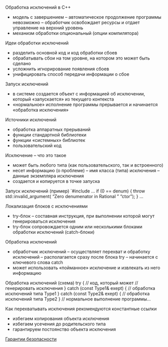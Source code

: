 Обработка исключений в С++
- модель с завершением 
  – автоматическое продолжение программы невозможно 
  – обработчик освобождает ресурсы и отдает управление на верхний уровень 
- механизм обработки опциональный (опции компилятора)

Идеи обработки исключений 
- разделить основной код и код обработки сбоев 
- обрабатывать сбои на том уровне, на котором это может быть сделано 
- усложнить игнорирование появления сбоев 
- унифицировать способ передачи информации о сбое

Запуск исключений 
- в системе создается объект с информацией об исключении, который «запускается» из текущего контекста 
- «нормальное» исполнение программы прерывается и начинается «обработка исключения»

Источники исключений 
- обработка аппаратных прерываний 
- функции стандартной библиотеки 
- функции «системных» библиотек 
- пользовательский код

Исключение – что это такое 
- может быть любого типа (как пользовательского, так и встроенного) 
- несет информацию (о проблеме) 
  – имя класса (типа) исключения
  – данные экземпляра исключения 
- создается и копируется в точке запуска

Запуск исключений (пример) 
`#include <stdexcept> 
... 
if (0 == denum) { 
  throw std::invalid_argument(
                    “Zero denumenator in Rational ”
                    “ctor”); 
} 
...

Локализация блоков с исключениями 
- try-блок – составная инструкция, при выполнении которой могут генерироваться исключения 
- try-блок сопровождается одним или несколькими блоками обработки исключений (catch-блоки)

Обработка исключений
- обработчик исключений 
  – осуществляет перехват и обработку исключений 
  – располагается сразу после блока try 
  – начинается с ключевого слова catch
- может использовать «пойманное» исключение и извлекать из него информацию

Обработка исключений (схема)
try {
  // код, который может
  // генерировать исключения 
} catch (const Type1& exept) { 
  // обработка исключений типа Type1 
} catch (const Type2& exept) { 
  // обработка исключений типа Type2 
}
// нормальное выполнение программы...

Как перехватывать исключения 
                   рекомендуются константные ссылки 
- избегаем копирования объекта исключения
- избегаем усечения до родительского типа 
- гарантируем постоянство объекта исключения


[Гарантии безопасности](исключения,%20гарантии%20безопасности)